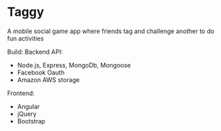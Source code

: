 # Taggy
A mobile social game app where friends tag and challenge another to do fun activities

Build:
Backend API: 
- Node.js, Express, MongoDb, Mongoose
- Facebook Oauth
- Amazon AWS storage

Frontend: 
- Angular
- jQuery
- Bootstrap


